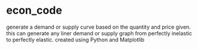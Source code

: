 # econ_code
generate a demand or supply curve based on the quantity and price given. 
this can generate any liner demand or supply graph from perfectly inelastic to perfectly elastic.
created using Python and Matplotlib
